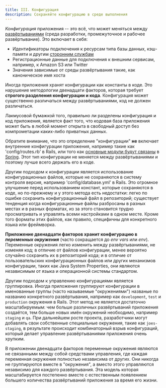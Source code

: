 ```yaml
---
title: III. Конфигурация
description: Сохраняйте конфигурацию в среде выполнения
---
```

*Конфигурация* приложения -- это всё, что может меняться между [развёртываниями](./codebase) (среда разработки, промежуточное и рабочее развёртывание). Это включает в себя:

* Идентификаторы подключения к ресурсам типа базы данных, кэш-памяти и другим [сторонним службам](./backing-services)
* Регистрационные данные для подключения к внешним сервисам, например, к Amazon S3 или Twitter
* Значения зависимые от среды развёртывания такие, как каноническое имя хоста

Иногда приложения хранят конфигурации как константы в коде. Это нарушение методологии двенадцати факторов, которая требует **строгого разделения конфигурации и кода**. Конфигурация может существенно различаться между развёртываниями, код не должен различаться.

Лакмусовой бумажкой того, правильно ли разделены конфигурация и код приложения, является факт того, что кодовая база приложения может быть в любой момент открыта в свободный доступ без компрометации каких-либо приватных данных.

Обратите внимание, что это определение "конфигурации" **не** включает внутренние конфигурации приложения, например такие как 'config/routes.rb' в Rails, или того как [основные модули будут связаны](http://docs.spring.io/spring/docs/current/spring-framework-reference/html/beans.html) в [Spring](http://spring.io/). Этот тип конфигурации не меняется между развёртываниями и поэтому лучше всего держать его в коде.

Другим подходом к конфигурации является использование конфигурационных файлов, которые не сохраняются в систему контроля версия, например 'config/database.yml' в Rails. Это огромное улучшение перед использованием констант, которые сохраняются в коде, но по-прежнему и у этого метода есть недостатки: легко по ошибке сохранить конфигурационный файл в репозиторий; существует тенденция когда конфигурационные файлы разбросаны в разных местах и в разных форматах, из за этого становится трудно просматривать и управлять всеми настройками в одном месте. Кроме того форматы этих файлов, как правило, специфичны для конкретного языка или фреймворка.

**Приложение двенадцати факторов хранит конфигурацию в *переменных окружения*** (часто сокращается до *env vars* или *env*). Переменные окружения легко изменить между развёртываниями, не изменяя код; в отличие от файлов конфигурации, менее вероятно случайно сохранить их в репозиторий кода; и в отличие от пользовательских конфигурационных файлов или других механизмов конфигурации, таких как Java System Properties, они являются независимым от языка и операционной системы стандартом.

Другим подходом к управлению конфигурациями является группировка. Иногда приложения группируют конфигурации в именованные группы (часто называемые "окружениями") названые по названию конкретного развёртывания, например как `development`, `test` и `production` окружения в Rails. Этот метод не является достаточно масштабируемым: чем больше различных развёртываний приложения создаётся, тем больше новых имён окружений необходимо, например `staging` и `qa`. При дальнейшем росте проекта, разработчики могут добавлять свои собственные специальные окружения, такие как `joes-staging`, в результате происходит комбинаторный взрыв конфигураций, который делает управление развёртываниями приложения очень хрупким.

В приложении двенадцати факторов переменные окружения являются не связанными между собой средствами управления, где каждая переменная окружения полностью независима от других. Они никогда не группируются вместе в "окружения", а вместо этого управляются независимо для каждого развёртывания. Эта модель которая масштабируется постепенно вместе с естественным появлением большего количества развёртываний приложения за время его жизни.
